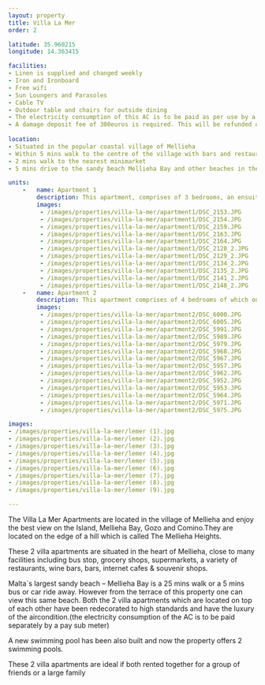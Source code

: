 ```yaml
---
layout: property
title: Villa La Mer
order: 2

latitude: 35.960215
longitude: 14.363415

facilities:
- Linen is supplied and changed weekly
- Iron and Ironboard
- Free wifi
- Sun Loungers and Parasoles
- Cable TV
- Outdoor table and chairs for outside dining
- The electricity consumption of this AC is to be paid as per use by a pay in sub meter.
- A damage deposit fee of 300euros is required. This will be refunded on your departure day after the apartment has been checked for any damages.
 
location:
- Situated in the popular coastal village of Mellieha
- Within 5 mins walk to the centre of the village with bars and restaurants, souvenir shops, bus stop etc.
- 2 mins walk to the nearest minimarket
- 5 mins drive to the sandy beach Mellieha Bay and other beaches in the vicinity

units:
    -   name: Apartment 1
        description: This apartment, comprises of 3 bedrooms, an ensuite full bathroom with bath and a separate shower enclosure, wash hand basin and WC, another separate shower room with shower enclosure, spare toilet with wash hand basin, spacious open plan living - dining area and the fully equipped kitchen. The living area leads to a spacious terrace with views where one can find outside table and chairs and also sunbeds for  dining and relaxing alfresco.
        images:
         - /images/properties/villa-la-mer/apartment1/DSC_2153.JPG
         - /images/properties/villa-la-mer/apartment1/DSC_2154.JPG
         - /images/properties/villa-la-mer/apartment1/DSC_2159.JPG
         - /images/properties/villa-la-mer/apartment1/DSC_2163.JPG
         - /images/properties/villa-la-mer/apartment1/DSC_2164.JPG
         - /images/properties/villa-la-mer/apartment1/DSC_2128_2.JPG
         - /images/properties/villa-la-mer/apartment1/DSC_2129_2.JPG
         - /images/properties/villa-la-mer/apartment1/DSC_2134_2.JPG
         - /images/properties/villa-la-mer/apartment1/DSC_2135_2.JPG
         - /images/properties/villa-la-mer/apartment1/DSC_2141_2.JPG
         - /images/properties/villa-la-mer/apartment1/DSC_2148_2.JPG
    -   name: Apartment 2
        description: This apartment comprises of 4 bedrooms of which one with the ensuite shower, another full bathroom with bath, separate shower enclosure,wash hand basin and WC and another shower room with wash hand basin and WC, and also the washing machine.A large and spacious living - dining and kitchen area with a large patio door and a bay window opening to the spacious pool deck.
        images:
         - /images/properties/villa-la-mer/apartment2/DSC_6000.JPG
         - /images/properties/villa-la-mer/apartment2/DSC_6005.JPG
         - /images/properties/villa-la-mer/apartment2/DSC_5991.JPG
         - /images/properties/villa-la-mer/apartment2/DSC_5989.JPG
         - /images/properties/villa-la-mer/apartment2/DSC_5979.JPG
         - /images/properties/villa-la-mer/apartment2/DSC_5968.JPG
         - /images/properties/villa-la-mer/apartment2/DSC_5967.JPG
         - /images/properties/villa-la-mer/apartment2/DSC_5957.JPG
         - /images/properties/villa-la-mer/apartment2/DSC_5962.JPG
         - /images/properties/villa-la-mer/apartment2/DSC_5952.JPG
         - /images/properties/villa-la-mer/apartment2/DSC_5953.JPG
         - /images/properties/villa-la-mer/apartment2/DSC_5964.JPG
         - /images/properties/villa-la-mer/apartment2/DSC_5971.JPG
         - /images/properties/villa-la-mer/apartment2/DSC_5975.JPG

images:
- /images/properties/villa-la-mer/lemer (1).jpg
- /images/properties/villa-la-mer/lemer (2).jpg
- /images/properties/villa-la-mer/lemer (3).jpg
- /images/properties/villa-la-mer/lemer (4).jpg
- /images/properties/villa-la-mer/lemer (5).jpg
- /images/properties/villa-la-mer/lemer (6).jpg
- /images/properties/villa-la-mer/lemer (7).jpg
- /images/properties/villa-la-mer/lemer (8).jpg
- /images/properties/villa-la-mer/lemer (9).jpg

---
```


The Villa La Mer Apartments are located in the village of Mellieha and enjoy the best view on the Island, Mellieha Bay, Gozo and Comino.They are located on the edge of a hill which is called The Mellieha Heights.

These 2 villa apartments are situated in the heart of Mellieha, close to many facilities including bus stop, grocery shops, supermarkets, a variety of restaurants, wine bars, bars, internet cafes & souvenir shops.

Malta`s largest sandy beach – Mellieha Bay is a 25 mins walk or a 5 mins bus or car ride away. However from the terrace of this property one can view this same beach. Both the 2 villa apartments which are located on top of each other have been redecorated to high standards and have the luxury of the aircondition.(the electricity consumption of the AC is to be paid separately by a pay sub meter)

A new swimming pool has been also built and now the property offers 2 swimming pools.

These 2 villa apartments are ideal if both rented together for a group of friends or a large family

